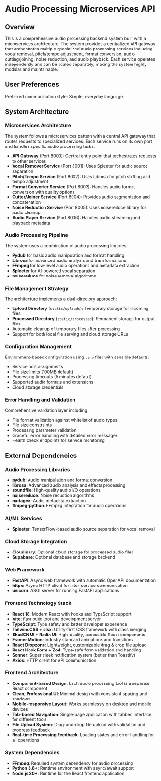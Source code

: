 # Audio Processing Microservices API

## Overview

This is a comprehensive audio processing backend system built with a microservices architecture. The system provides a centralized API gateway that orchestrates multiple specialized audio processing services including vocal removal, pitch/tempo adjustment, format conversion, audio cutting/joining, noise reduction, and audio playback. Each service operates independently and can be scaled separately, making the system highly modular and maintainable.

## User Preferences

Preferred communication style: Simple, everyday language.

## System Architecture

### Microservices Architecture
The system follows a microservices pattern with a central API gateway that routes requests to specialized services. Each service runs on its own port and handles specific audio processing tasks:

- **API Gateway** (Port 8000): Central entry point that orchestrates requests to other services
- **Vocal Remover Service** (Port 8001): Uses Spleeter for audio source separation
- **Pitch/Tempo Service** (Port 8002): Uses Librosa for pitch shifting and tempo adjustment
- **Format Converter Service** (Port 8003): Handles audio format conversion with quality options
- **Cutter/Joiner Service** (Port 8004): Provides audio segmentation and concatenation
- **Noise Reduction Service** (Port 8005): Uses noisereduce library for audio cleanup
- **Audio Player Service** (Port 8006): Handles audio streaming and playback metadata

### Audio Processing Pipeline
The system uses a combination of audio processing libraries:
- **Pydub** for basic audio manipulation and format handling
- **Librosa** for advanced audio analysis and transformations
- **FFmpeg** for low-level audio operations and metadata extraction
- **Spleeter** for AI-powered vocal separation
- **noisereduce** for noise removal algorithms

### File Management Strategy
The architecture implements a dual-directory approach:
- **Upload Directory** (`static/uploads`): Temporary storage for incoming files
- **Processed Directory** (`static/processed`): Permanent storage for output files
- Automatic cleanup of temporary files after processing
- Support for both local file serving and cloud storage URLs

### Configuration Management
Environment-based configuration using `.env` files with sensible defaults:
- Service port assignments
- File size limits (100MB default)
- Processing timeouts (5 minutes default)
- Supported audio formats and extensions
- Cloud storage credentials

### Error Handling and Validation
Comprehensive validation layer including:
- File format validation against whitelist of audio types
- File size constraints
- Processing parameter validation
- Graceful error handling with detailed error messages
- Health check endpoints for service monitoring

## External Dependencies

### Audio Processing Libraries
- **pydub**: Audio manipulation and format conversion
- **librosa**: Advanced audio analysis and effects processing
- **soundfile**: High-quality audio I/O operations
- **noisereduce**: Noise reduction algorithms
- **mutagen**: Audio metadata extraction
- **ffmpeg-python**: FFmpeg integration for audio operations

### AI/ML Services
- **Spleeter**: TensorFlow-based audio source separation for vocal removal

### Cloud Storage Integration
- **Cloudinary**: Optional cloud storage for processed audio files
- **Supabase**: Optional database and storage backend

### Web Framework
- **FastAPI**: Async web framework with automatic OpenAPI documentation
- **httpx**: Async HTTP client for inter-service communication
- **uvicorn**: ASGI server for running FastAPI applications

### Frontend Technology Stack
- **React 18**: Modern React with hooks and TypeScript support
- **Vite**: Fast build tool and development server
- **TypeScript**: Type safety and better developer experience
- **TailwindCSS + clsx**: Utility-first CSS framework with class merging
- **ShadCN UI + Radix UI**: High-quality, accessible React components
- **Framer Motion**: Industry standard animations and transitions
- **React Dropzone**: Lightweight, customizable drag & drop file upload
- **React Hook Form + Zod**: Type-safe form validation and handling  
- **Sonner**: Super sleek notification system (better than Toastify)
- **Axios**: HTTP client for API communication

### Frontend Architecture
- **Component-based Design**: Each audio processing tool is a separate React component
- **Clean, Professional UI**: Minimal design with consistent spacing and shadows
- **Mobile-responsive Layout**: Works seamlessly on desktop and mobile devices
- **Tab-based Navigation**: Single-page application with tabbed interface for different tools
- **File Upload System**: Drag-and-drop file upload with validation and progress feedback
- **Real-time Processing Feedback**: Loading states and error handling for all operations

### System Dependencies
- **FFmpeg**: Required system dependency for audio processing
- **Python 3.8+**: Runtime environment with async/await support
- **Node.js 20+**: Runtime for the React frontend application